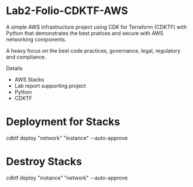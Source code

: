# Lab2-Folio-CDKTF-AWS

A simple AWS infrastructure project using CDK for Terraform (CDKTF) with Python that demonstrates the best pratices and secure with AWS networking components.

A heavy focus on the best code practices, governance, legal, regulatory and compliance.

Details 
- AWS Stacks
- Lab report supporting project
- Python
- CDKTF

# Deployment for Stacks

cdktf deploy "network" "instance" --auto-approve

# Destroy Stacks

cdktf deploy "instance" "network" --auto-approve


